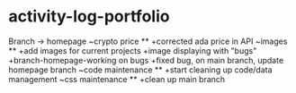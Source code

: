 # activity-log-portfolio

Branch -> homepage
		~crypto price
			**
			+corrected ada price in API 
		~images
			**
			+add images for current projects
			+image displaying with "bugs" 
			+branch-homepage-working on bugs
			+fixed bug, on main branch, update homepage branch
		~code maintenance
			**
			+start cleaning up code/data management
		~css maintenance
			**
			+clean up main branch

